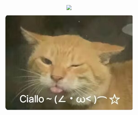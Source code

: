 <p align="center">
  <img src="https://capsule-render.vercel.app/api?type=waving&color=timeGradient&height=300&&section=header&text=Ciallo~~&fontSize=90&fontAlign=50&fontAlignY=30&desc=已与GitHub达成战略合作&descAlign=50&descSize=30&descAlignY=60&animation=twinkling" />
</p>

<div align="center"> 
  <img 
    src="./20867386e03ad466a5ec0238e416d79.jpg" 
    style="width: 80%; 
           height: auto; 
           display: block;
           margin: 0; padding: 0;" 
  />
</div>
